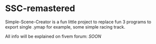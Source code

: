 # SSC-remastered
Simple-Scene-Creator is a fun little project to replace fun 3 programs to export single .ymap for example, some simple racing track.

All info will be explained on fivem forum: *SOON*
